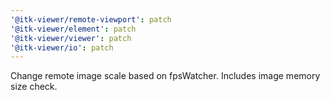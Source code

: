 ```yaml
---
'@itk-viewer/remote-viewport': patch
'@itk-viewer/element': patch
'@itk-viewer/viewer': patch
'@itk-viewer/io': patch
---
```


Change remote image scale based on fpsWatcher. Includes image memory size check.
